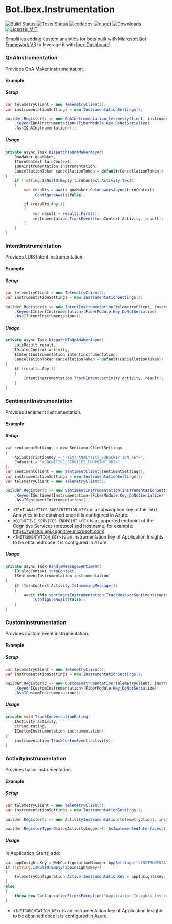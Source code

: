 # Bot.Ibex.Instrumentation

[![Build Status](https://ci.appveyor.com/api/projects/status/github/ObjectivityLtd/Bot.Ibex.Instrumentation?branch=master&svg=true)](https://ci.appveyor.com/project/ObjectivityAdminsTeam/bot-ibex-instrumentation) [![Tests Status](https://img.shields.io/appveyor/tests/ObjectivityAdminsTeam/bot-ibex-instrumentation/master.svg)](https://ci.appveyor.com/project/ObjectivityAdminsTeam/bot-ibex-instrumentation) [![codecov](https://codecov.io/gh/ObjectivityLtd/Bot.Ibex.Instrumentation/branch/master/graph/badge.svg)](https://codecov.io/gh/ObjectivityLtd/Bot.Ibex.Instrumentation)   [![nuget](https://img.shields.io/nuget/v/Bot.Ibex.Instrumentation.V3.svg) ![Downloads](https://img.shields.io/nuget/dt/Bot.Ibex.Instrumentation.V3.svg)](https://www.nuget.org/packages/Bot.Ibex.Instrumentation.V3/) [![License: MIT](https://img.shields.io/badge/License-MIT-brightgreen.svg)](https://opensource.org/licenses/MIT)

Simplifies adding custom analytics for bots built with [Microsoft Bot Framework V3](https://dev.botframework.com) to leverage it with [Ibex Dashboard](https://github.com/Azure/ibex-dashboard).

### QnAInstrumentation

Provides QnA Maker instrumentation.

#### Example

##### Setup

```csharp
var telemetryClient = new TelemetryClient();
var instrumentationSettings = new InstrumentationSettings();

builder.Register(c => new QnAInstrumentation(telemetryClient, instrumentationSettings))
	.Keyed<IQnAInstrumentation>(FiberModule.Key_DoNotSerialize)
	.As<IQnAInstrumentation>();
```

##### Usage

```csharp
private async Task DispatchToQnAMakerAsync(
    QnAMaker qnaMaker,
    ITurnContext turnContext,
    IQnAInstrumentation instrumentation,
    CancellationToken cancellationToken = default(CancellationToken))
{
    if (!string.IsNullOrEmpty(turnContext.Activity.Text))
    {
        var results = await qnaMaker.GetAnswersAsync(turnContext)
            .ConfigureAwait(false);

        if (results.Any())
        {
            var result = results.First();
            instrumentation.TrackEvent(turnContext.Activity, result);
        }
    }
}
```

### IntentInstrumentation

Provides LUIS Intent instrumentation.

#### Example

##### Setup

```csharp
var telemetryClient = new TelemetryClient();
var instrumentationSettings = new InstrumentationSettings();

builder.Register(c => new IntentInstrumentation(telemetryClient, instrumentationSettings))
	.Keyed<IIntentInstrumentation>(FiberModule.Key_DoNotSerialize)
	.As<IIntentInstrumentation>();
```

##### Usage

```csharp
private async Task DispatchToQnAMakerAsync(
    LuisResult result,
    IDialogContext activity,
    IIntentInstrumentation intentInstrumentation,
    CancellationToken cancellationToken = default(CancellationToken))
{
	if (results.Any())
	{
		intentInstrumentation.TrackIntent(activity.Activity, result);
	}
}
```

### SentimentInstrumentation

Provides sentiment instrumentation.

#### Example

##### Setup

```csharp
var sentimentSettings = new SentimentClientSettings
{
	ApiSubscriptionKey = "<TEXT_ANALYTICS_SUBSCRIPTION_KEY>",
	Endpoint = "<COGNITIVE_SERVICES_ENDPOINT_URI>"
};
var sentimentClient = new SentimentClient(sentimentSettings);
var instrumentationSettings = new InstrumentationSettings();
var telemetryClient = new TelemetryClient();

builder.Register(c => new SentimentInstrumentation(instrumentationSettings, telemetryClient, sentimentClient))
	.Keyed<ISentimentInstrumentation>(FiberModule.Key_DoNotSerialize)
	.As<ISentimentInstrumentation>();
```

* `<TEXT_ANALYTICS_SUBSCRIPTION_KEY>` is a subscription key of the Text Analytics to be obtained once it is configured in Azure.
* `<COGNITIVE_SERVICES_ENDPOINT_URI>` is a supported endpoint of the Cognitive Services (protocol and hostname, for example: https://westus.api.cognitive.microsoft.com)
* `<INSTRUMENTATION_KEY>` is an instrumentation key of Application Insights to be obtained once it is configured in Azure.

##### Usage

```csharp
private async Task HandleMessageSentiment(
    IDialogContext turnContext,
    ISentimentInstrumentation instrumentation)
{
    if (turnContext.Activity.IsIncomingMessage())
    {
        await this.sentimentInstrumentation.TrackMessageSentiment(context.Activity)
            .ConfigureAwait(false);
    }
}
```

### CustomInstrumentation

Provides custom event instrumentation.

#### Example

##### Setup

```csharp
var telemetryClient = new TelemetryClient();
var instrumentationSettings = new InstrumentationSettings();

builder.Register(c => new CustomInstrumentation(telemetryClient, instrumentationSettings))
	.Keyed<ICustomInstrumentation>(FiberModule.Key_DoNotSerialize)
	.As<ICustomInstrumentation>();
```

##### Usage

```csharp
private void TrackConversationRating(
    IActivity activity,
    string rating,
    ICustomInstrumentation instrumentation)
{
    instrumentation.TrackCustomEvent(activity);
}
```

### ActivityInstrumentation

Provides basic instrumentation.

#### Example

##### Setup

```csharp
var telemetryClient = new TelemetryClient();
var instrumentationSettings = new InstrumentationSettings();

builder.Register(c => new ActivityInstrumentation(telemetryClient, instrumentationSettings)).As<IActivityInstrumentation>();

builder.RegisterType<DialogActivityLogger>().AsImplementedInterfaces().InstancePerDependency();
```

##### Usage

In Application_Start() add:

```csharp
var appInsightsKey = WebConfigurationManager.AppSettings["<INSTRUMENTATION_KEY>"];
if (!string.IsNullOrEmpty(appInsightsKey))
{
	TelemetryConfiguration.Active.InstrumentationKey = appInsightsKey;
}
else
{
	throw new ConfigurationErrorsException("Application Insights instrumentation key can not be null");
}
```

* `<INSTRUMENTATION_KEY>` is an instrumentation key of Application Insights to be obtained once it is configured in Azure.
